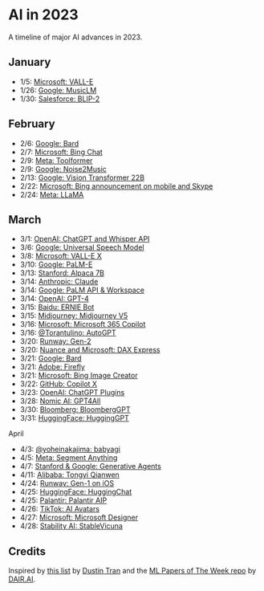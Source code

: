 # AI in 2023

A timeline of major AI advances in 2023.

## January

- 1/5: [Microsoft: VALL-E](https://valle-demo.github.io/)
- 1/26: [Google: MusicLM](https://google-research.github.io/seanet/musiclm/examples/)
- 1/30: [Salesforce: BLIP-2](https://arxiv.org/abs/2301.12597)

## February

- 2/6: [Google: Bard](https://blog.google/technology/ai/bard-google-ai-search-updates)
- 2/7: [Microsoft: Bing Chat](https://blogs.microsoft.com/blog/2023/02/07/reinventing-search-with-a-new-ai-powered-microsoft-bing-and-edge-your-copilot-for-the-web/)
- 2/9: [Meta: Toolformer](https://arxiv.org/abs/2302.04761)
- 2/9: [Google: Noise2Music](https://google-research.github.io/noise2music/)
- 2/13: [Google: Vision Transformer 22B](https://twitter.com/m__dehghani/status/1625186144001396737)
- 2/22: [Microsoft: Bing announcement on mobile and Skype](https://blogs.microsoft.com/blog/2023/02/22/the-new-bing-preview-experience-arrives-on-bing-and-edge-mobile-apps-introducing-bing-now-in-skype)
- 2/24: [Meta: LLaMA](https://ai.facebook.com/blog/large-language-model-llama-meta-ai)

## March

- 3/1: [OpenAI: ChatGPT and Whisper API](https://openai.com/blog/introducing-chatgpt-and-whisper-apis)
- 3/6: [Google: Universal Speech Model](https://ai.googleblog.com/2023/03/universal-speech-model-usm-state-of-art.html)
- 3/8: [Microsoft: VALL-E X](https://vallex-demo.github.io/)
- 3/10: [Google: PaLM-E](https://ai.googleblog.com/2023/03/palm-e-embodied-multimodal-language.html)
- 3/13: [Stanford: Alpaca 7B](https://github.com/tatsu-lab/stanford_alpaca)
- 3/14: [Anthropic: Claude](https://www.anthropic.com/index/introducing-claude)
- 3/14: [Google: PaLM API & Workspace](https://blog.google/technology/ai/ai-developers-google-cloud-workspace)
- 3/14: [OpenAI: GPT-4](https://openai.com/research/gpt-4)
- 3/15: [Baidu: ERNIE Bot](https://www.youtube.com/watch?v=ukvEUI3x0vI)
- 3/15: [Midjourney: Midjourney V5](https://twitter.com/midjourney/status/1636130389365497857)
- 3/16: [Microsoft: Microsoft 365 Copilot](https://blogs.microsoft.com/blog/2023/03/16/introducing-microsoft-365-copilot-your-copilot-for-work)
- 3/16: [@Torantulino: AutoGPT](https://github.com/Torantulino/Auto-GPT/)
- 3/20: [Runway: Gen-2](https://research.runwayml.com/gen2)
- 3/20: [Nuance and Microsoft: DAX Express](https://news.nuance.com/2023-03-20-Nuance-and-Microsoft-Announce-the-First-Fully-AI-Automated-Clinical-Documentation-Application-for-Healthcare)
- 3/21: [Google: Bard](https://blog.google/technology/ai/try-bard)
- 3/21: [Adobe: Firefly](https://news.adobe.com/news/news-details/2023/Adobe-Unveils-Firefly-a-Family-of-new-Creative-Generative-AI/default.aspx)
- 3/21: [Microsoft: Bing Image Creator](https://blogs.microsoft.com/blog/2023/03/21/create-images-with-your-words-bing-image-creator-comes-to-the-new-bing)
- 3/22: [GitHub: Copilot X](https://github.blog/2023-03-22-github-copilot-x-the-ai-powered-developer-experience)
- 3/23: [OpenAI: ChatGPT Plugins](https://openai.com/blog/chatgpt-plugins)
- 3/28: [Nomic AI: GPT4All](https://github.com/nomic-ai/gpt4all)
- 3/30: [Bloomberg: BloombergGPT](https://www.bloomberg.com/company/press/bloomberggpt-50-billion-parameter-llm-tuned-finance/)
- 3/31: [HuggingFace: HuggingGPT](https://twitter.com/johnjnay/status/1641609645713129473)

April
- 4/3: [@yoheinakajima: babyagi](https://github.com/yoheinakajima/babyagi/)
- 4/5: [Meta: Segment Anything](https://segment-anything.com/)
- 4/7: [Stanford & Google: Generative Agents](https://arxiv.org/abs/2304.03442)
- 4/11: [Alibaba: Tongyi Qianwen](https://www.alibabagroup.com/en-US/document-1582482069362049024)
- 4/24: [Runway: Gen-1 on iOS](https://apps.apple.com/app/apple-store/id1665024375)
- 4/25: [HuggingFace: HuggingChat](https://huggingface.co/chat)
- 4/25: [Palantir: Palantir AIP](https://www.youtube.com/watch?v=XEM5qz__HOU)
- 4/26: [TikTok: AI Avatars](https://twitter.com/MattNavarra/status/1651012552376156166)
- 4/27: [Microsoft: Microsoft Designer](https://designer.microsoft.com/)
- 4/28: [Stability AI: StableVicuna](https://stability.ai/blog/stablevicuna-open-source-rlhf-chatbot)

## Credits

Inspired by [this list](http://dustintran.com/blog/ai-advances) by [Dustin Tran](https://twitter.com/dustinvtran) and the [ML Papers of The Week repo](https://github.com/dair-ai/ML-Papers-of-the-Week) by [DAIR.AI](https://dair.ai/).

